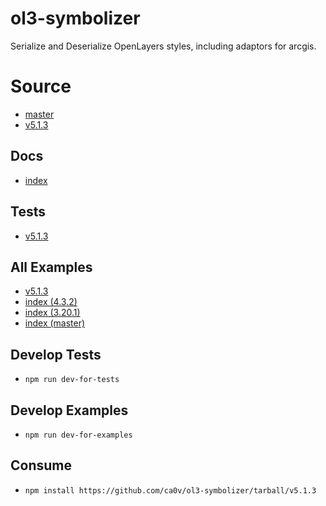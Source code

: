 # ol3-symbolizer

Serialize and Deserialize OpenLayers styles, including adaptors for arcgis.

# Source

-   [master](https://github.com/ca0v/ol3-symbolizer/tree/v5.1.3)
-   [v5.1.3](https://github.com/ca0v/ol3-symbolizer)

## Docs

-   [index](https://rawgit.com/ca0v/ol3-symbolizer/v5.1.3/built/docs/modules/_index_.html)

## Tests

-   [v5.1.3](https://rawgit.com/ca0v/ol3-symbolizer/v5.1.3/loaders/tests.html)

## All Examples

-   [v5.1.3](https://rawgit.com/ca0v/ol3-symbolizer/v5.1.3/loaders/examples.html)
-   [index (4.3.2)](https://rawgit.com/ca0v/ol3-symbolizer/v4.3.2/rawgit.html)
-   [index (3.20.1)](https://rawgit.com/ca0v/ol3-symbolizer/v3.20.1/rawgit.html)
-   [index (master)](https://rawgit.com/ca0v/ol3-symbolizer/master/rawgit.html)

## Develop Tests

-   `npm run dev-for-tests`

## Develop Examples

-   `npm run dev-for-examples`

## Consume

-   `npm install https://github.com/ca0v/ol3-symbolizer/tarball/v5.1.3`
